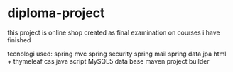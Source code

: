 # diploma-project
this project is online shop 
created as final examination on courses i have finished

tecnologi used:
spring mvc
spring security
spring mail
spring data jpa
html + thymeleaf
css
java script
MySQL5 data base
maven project builder
